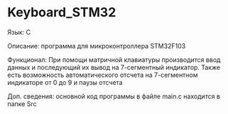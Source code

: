 # Keyboard_STM32

Язык: C

Описание: программа для микроконтроллера STM32F103

Функционал: При помощи матричной клавиатуры производится ввод данных и последующий их вывод на 7-сегментный индикатор. Также есть возможность автоматического отсчета на 7-сегментном индикаторе от 0 до 9 и паузы отсчета

Доп. сведения: основной код программы в файле main.c находится в папке Src
